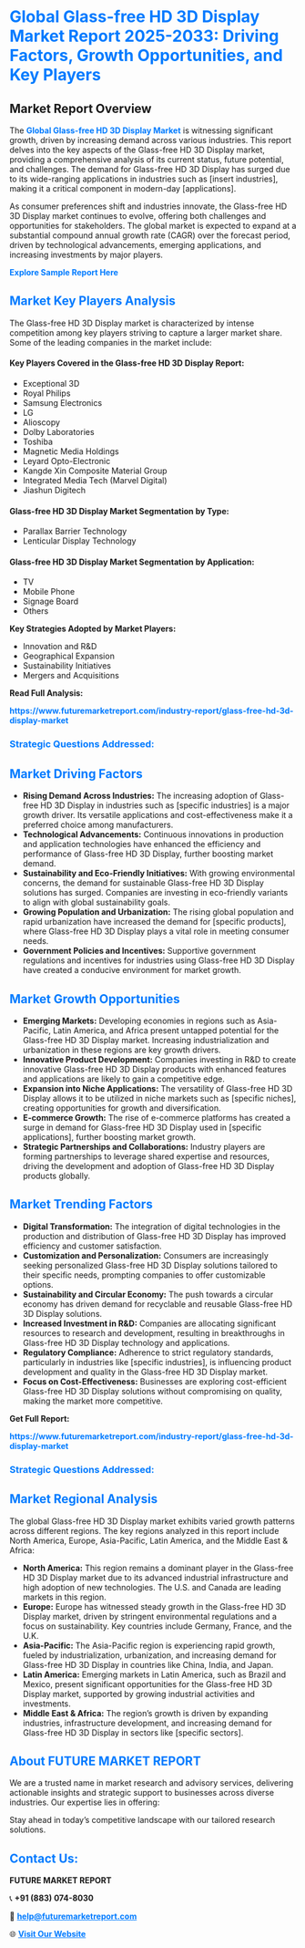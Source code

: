 <h1 style="color: #007BFF;">Global Glass-free HD 3D Display Market Report 2025-2033: Driving Factors, Growth Opportunities, and Key Players</h1>

<section id="overview">
<h2>Market Report Overview</h2>
<p>The <a href="https://www.futuremarketreport.com/industry-report/glass-free-hd-3d-display-market" style="color: #007BFF; text-decoration: none;"><strong>Global Glass-free HD 3D Display Market</strong></a> is witnessing significant growth, driven by increasing demand across various industries. This report delves into the key aspects of the Glass-free HD 3D Display market, providing a comprehensive analysis of its current status, future potential, and challenges. The demand for Glass-free HD 3D Display has surged due to its wide-ranging applications in industries such as [insert industries], making it a critical component in modern-day [applications].</p>
<p>As consumer preferences shift and industries innovate, the Glass-free HD 3D Display market continues to evolve, offering both challenges and opportunities for stakeholders. The global market is expected to expand at a substantial compound annual growth rate (CAGR) over the forecast period, driven by technological advancements, emerging applications, and increasing investments by major players.</p>
</section>

<section id="overview">
<p><a href="https://www.futuremarketreport.com/request-sample/reportId=51825" style="color: #007BFF; text-decoration: none;"><strong>Explore Sample Report Here</strong></a></p>
</section>

<section id="key-players">
<h2 style="color: #007BFF;">Market Key Players Analysis</h2>
<p>The Glass-free HD 3D Display market is characterized by intense competition among key players striving to capture a larger market share. Some of the leading companies in the market include:</p>
<h4>Key Players Covered in the Glass-free HD 3D Display Report:</h4>
<ul><li>Exceptional 3D</li><li>Royal Philips</li><li>Samsung Electronics</li><li>LG</li><li>Alioscopy</li><li>Dolby Laboratories</li><li>Toshiba</li><li>Magnetic Media Holdings</li><li>Leyard Opto-Electronic</li><li>Kangde Xin Composite Material Group</li><li>Integrated Media Tech (Marvel Digital)</li><li>Jiashun Digitech</li></ul>
<h4>Glass-free HD 3D Display Market Segmentation by Type:</h4>
<ul><li>Parallax Barrier Technology</li><li>Lenticular Display Technology</li></ul>

<h4>Glass-free HD 3D Display Market Segmentation by Application:</h4>
<ul><li>TV</li><li>Mobile Phone</li><li>Signage Board</li><li>Others</li></ul>
<p><strong>Key Strategies Adopted by Market Players:</strong></p>
<ul>
<li>Innovation and R&D</li>
<li>Geographical Expansion</li>
<li>Sustainability Initiatives</li>
<li>Mergers and Acquisitions</li>
</ul>
</section>

<section>
<p><strong>Read Full Analysis: </strong></p><a href="https://www.futuremarketreport.com/industry-report/glass-free-hd-3d-display-market" style="color: #007BFF; text-decoration: none;"><strong>https://www.futuremarketreport.com/industry-report/glass-free-hd-3d-display-market</strong></a>
<h3 style="color: #007BFF;">Strategic Questions Addressed:</h3>
</section>

<section id="driving-factors">
<h2 style="color: #007BFF;">Market Driving Factors</h2>
<ul>
<li><strong>Rising Demand Across Industries:</strong> The increasing adoption of Glass-free HD 3D Display in industries such as [specific industries] is a major growth driver. Its versatile applications and cost-effectiveness make it a preferred choice among manufacturers.</li>
<li><strong>Technological Advancements:</strong> Continuous innovations in production and application technologies have enhanced the efficiency and performance of Glass-free HD 3D Display, further boosting market demand.</li>
<li><strong>Sustainability and Eco-Friendly Initiatives:</strong> With growing environmental concerns, the demand for sustainable Glass-free HD 3D Display solutions has surged. Companies are investing in eco-friendly variants to align with global sustainability goals.</li>
<li><strong>Growing Population and Urbanization:</strong> The rising global population and rapid urbanization have increased the demand for [specific products], where Glass-free HD 3D Display plays a vital role in meeting consumer needs.</li>
<li><strong>Government Policies and Incentives:</strong> Supportive government regulations and incentives for industries using Glass-free HD 3D Display have created a conducive environment for market growth.</li>
</ul>
</section>

<section id="growth-opportunities">
<h2 style="color: #007BFF;">Market Growth Opportunities</h2>
<ul>
<li><strong>Emerging Markets:</strong> Developing economies in regions such as Asia-Pacific, Latin America, and Africa present untapped potential for the Glass-free HD 3D Display market. Increasing industrialization and urbanization in these regions are key growth drivers.</li>
<li><strong>Innovative Product Development:</strong> Companies investing in R&D to create innovative Glass-free HD 3D Display products with enhanced features and applications are likely to gain a competitive edge.</li>
<li><strong>Expansion into Niche Applications:</strong> The versatility of Glass-free HD 3D Display allows it to be utilized in niche markets such as [specific niches], creating opportunities for growth and diversification.</li>
<li><strong>E-commerce Growth:</strong> The rise of e-commerce platforms has created a surge in demand for Glass-free HD 3D Display used in [specific applications], further boosting market growth.</li>
<li><strong>Strategic Partnerships and Collaborations:</strong> Industry players are forming partnerships to leverage shared expertise and resources, driving the development and adoption of Glass-free HD 3D Display products globally.</li>
</ul>
</section>

<section id="trending-factors">
<h2 style="color: #007BFF;">Market Trending Factors</h2>
<ul>
<li><strong>Digital Transformation:</strong> The integration of digital technologies in the production and distribution of Glass-free HD 3D Display has improved efficiency and customer satisfaction.</li>
<li><strong>Customization and Personalization:</strong> Consumers are increasingly seeking personalized Glass-free HD 3D Display solutions tailored to their specific needs, prompting companies to offer customizable options.</li>
<li><strong>Sustainability and Circular Economy:</strong> The push towards a circular economy has driven demand for recyclable and reusable Glass-free HD 3D Display solutions.</li>
<li><strong>Increased Investment in R&D:</strong> Companies are allocating significant resources to research and development, resulting in breakthroughs in Glass-free HD 3D Display technology and applications.</li>
<li><strong>Regulatory Compliance:</strong> Adherence to strict regulatory standards, particularly in industries like [specific industries], is influencing product development and quality in the Glass-free HD 3D Display market.</li>
<li><strong>Focus on Cost-Effectiveness:</strong> Businesses are exploring cost-efficient Glass-free HD 3D Display solutions without compromising on quality, making the market more competitive.</li>
</ul>
</section>

<section>
<p><strong>Get Full Report: </strong></p><a href="https://www.futuremarketreport.com/industry-report/glass-free-hd-3d-display-market" style="color: #007BFF; text-decoration: none;"><strong>https://www.futuremarketreport.com/industry-report/glass-free-hd-3d-display-market</strong></a>
<h3 style="color: #007BFF;">Strategic Questions Addressed:</h3>
</section>


<section id="regional-analysis">
<h2 style="color: #007BFF;">Market Regional Analysis</h2>
<p>The global Glass-free HD 3D Display market exhibits varied growth patterns across different regions. The key regions analyzed in this report include North America, Europe, Asia-Pacific, Latin America, and the Middle East & Africa:</p>
<ul>
<li><strong>North America:</strong> This region remains a dominant player in the Glass-free HD 3D Display market due to its advanced industrial infrastructure and high adoption of new technologies. The U.S. and Canada are leading markets in this region.</li>
<li><strong>Europe:</strong> Europe has witnessed steady growth in the Glass-free HD 3D Display market, driven by stringent environmental regulations and a focus on sustainability. Key countries include Germany, France, and the U.K.</li>
<li><strong>Asia-Pacific:</strong> The Asia-Pacific region is experiencing rapid growth, fueled by industrialization, urbanization, and increasing demand for Glass-free HD 3D Display in countries like China, India, and Japan.</li>
<li><strong>Latin America:</strong> Emerging markets in Latin America, such as Brazil and Mexico, present significant opportunities for the Glass-free HD 3D Display market, supported by growing industrial activities and investments.</li>
<li><strong>Middle East & Africa:</strong> The region’s growth is driven by expanding industries, infrastructure development, and increasing demand for Glass-free HD 3D Display in sectors like [specific sectors].</li>
</ul>
</section>

<footer>
<h2 style="color: #007BFF;">About FUTURE MARKET REPORT</h2>
<p>We are a trusted name in market research and advisory services, delivering actionable insights and strategic support to businesses across diverse industries. Our expertise lies in offering:</p>

<p>Stay ahead in today’s competitive landscape with our tailored research solutions.</p>

<h2 style="color: #007BFF;">Contact Us:</h2>
<p><strong>FUTURE MARKET REPORT</strong></p>
<p>📞 <strong>+91 (883) 074-8030</strong></p>
<p>📧 <strong><a href="mailto:help@futuremarketreport.com" style="color: #007BFF;">help@futuremarketreport.com</a></strong></p>
<p>🌐 <strong><a href="https://www.futuremarketreport.com/" style="color: #007BFF;">Visit Our Website</a></strong></p>
</footer>